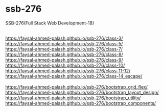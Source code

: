 # ssb-276
SSB-276(Full Stack Web Development-18)

<br>https://faysal-ahmed-palash.github.io/ssb-276/class-3/
<br>https://faysal-ahmed-palash.github.io/ssb-276/class-5/
<br>https://faysal-ahmed-palash.github.io/ssb-276/class-7/
<br>https://faysal-ahmed-palash.github.io/ssb-276/class-8/
<br>https://faysal-ahmed-palash.github.io/ssb-276/class-9/
<br>https://faysal-ahmed-palash.github.io/ssb-276/class-10/
<br>https://faysal-ahmed-palash.github.io/ssb-276/class-11-12/
<br>https://faysal-ahmed-palash.github.io/ssb-276/class-14_escape/
<br>
<br>https://faysal-ahmed-palash.github.io/ssb-276/bootstrap_grid_flex/
<br>https://faysal-ahmed-palash.github.io/ssb-276/bootstrap_layout_design/
<br>https://faysal-ahmed-palash.github.io/ssb-276/bootstrap_utility/
<br>https://faysal-ahmed-palash.github.io/ssb-276/bootstrap_components/
